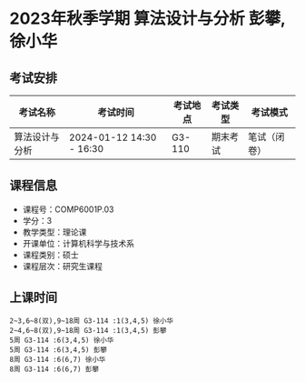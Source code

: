 # 2023年秋季学期 算法设计与分析 彭攀, 徐小华




## 考试安排

| 考试名称 | 考试时间 | 考试地点 | 考试类型 | 考试模式 |
| -------- | -------- | -------- | -------- | -------- |
| 算法设计与分析 | 2024-01-12 14:30 - 16:30 | G3-110 | 期末考试 | 笔试（闭卷） |





## 课程信息

- 课程号：COMP6001P.03
- 学分：3
- 教学类型：理论课
- 开课单位：计算机科学与技术系
- 课程类别：硕士
- 课程层次：研究生课程

## 上课时间

```
2~3,6~8(双),9~18周 G3-114 :1(3,4,5) 徐小华
2~4,6~8(双),9~18周 G3-114 :1(3,4,5) 彭攀
5周 G3-114 :6(3,4,5) 徐小华
5周 G3-114 :6(3,4,5) 彭攀
8周 G3-114 :6(6,7) 徐小华
8周 G3-114 :6(6,7) 彭攀
```

